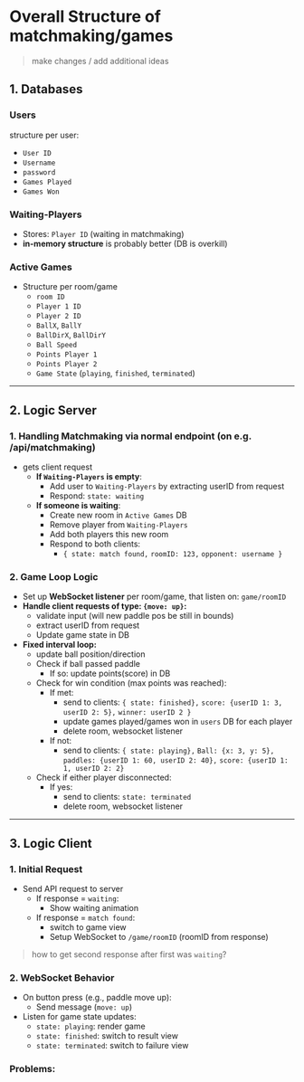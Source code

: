 # Overall Structure of matchmaking/games
> make changes / add additional ideas


## **1. Databases**

### **Users**

structure per user:

- `User ID`
- `Username`
- `password`
- `Games Played`
- `Games Won`

### **Waiting-Players**

- Stores: `Player ID` (waiting in matchmaking)
- **in-memory structure** is probably better (DB is overkill)

### **Active Games**

- Structure per room/game
  - `room ID`
  - `Player 1 ID`
  - `Player 2 ID`
  - `BallX`, `BallY`
  - `BallDirX`, `BallDirY`
  - `Ball Speed`
  - `Points Player 1`
  - `Points Player 2`
  - `Game State` (`playing`, `finished`, `terminated`)

---

## **2. Logic Server**

### **1. Handling Matchmaking via normal endpoint (on e.g. /api/matchmaking)**

- gets client request
  - **If `Waiting-Players` is empty**:
    - Add user to `Waiting-Players` by extracting userID from request
    - Respond: `state: waiting`
  - **If someone is waiting**:
    - Create new room in `Active Games` DB
    - Remove player from `Waiting-Players`
    - Add both players this new room
    - Respond to both clients:
      - `{ state: match found,` `roomID: 123,` `opponent: username }`

### **2. Game Loop Logic**

- Set up **WebSocket listener** per room/game, that listen on: `game/roomID`
- **Handle client requests of type: `{move: up}`:**
  - validate input (will new paddle pos be still in bounds)
  - extract userID from request
  - Update game state in DB
- **Fixed interval loop:**
  - update ball position/direction
  - Check if ball passed paddle
    - If so: update points(score) in DB
  - Check for win condition (max points was reached):
    - If met:
		- send to clients: `{ state: finished},` `score: {userID 1: 3, userID 2: 5},` `winner: userID 2 }`
		- update games played/games won in `users` DB for each player
		- delete room, websocket listener
    - If not:
		- send to clients: `{ state: playing},` `Ball: {x: 3, y: 5},` `paddles: {userID 1: 60, userID 2: 40},` `score: {userID 1: 1, userID 2: 2}`
  - Check if either player disconnected:
    - If yes: 
		- send to clients: `state: terminated`
		- delete room, websocket listener
---

## **3. Logic Client**

### **1. Initial Request**

- Send API request to server
  - If response = `waiting`:
    - Show waiting animation
  - If response = `match found`:
    - switch to game view
    - Setup WebSocket to `/game/roomID` (roomID from response)
> how to get second response after first was `waiting`?

### **2. WebSocket Behavior**

- On button press (e.g., paddle move up):
  - Send message (`move: up`)
- Listen for game state updates:
  - `state: playing`: render game
  - `state: finished`: switch to result view
  - `state: terminated`: switch to failure view


### Problems:
